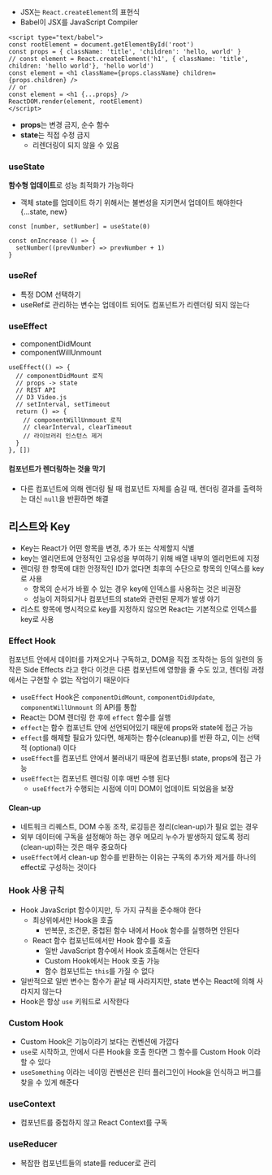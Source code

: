 * JSX는 `React.createElement`의 표현식
* Babel이 JSX를 JavaScript Compiler

```
<script type="text/babel">
const rootElement = document.getElementById('root')
const props = { className: 'title', 'children': 'hello, world' }
// const element = React.createElement('h1', { className: 'title', children: 'hello world'}, 'hello world')
const element = <h1 className={props.className} children={props.children} />
// or
const element = <h1 {...props} />
ReactDOM.render(element, rootElement)
</script>
```

* **props**는 변경 금지, 순수 함수
* **state**는 직접 수정 금지
  * 리렌더링이 되지 않을 수 있음


### useState
**함수형 업데이트**로 성능 최적화가 가능하다

* 객체 state를 업데이트 하기 위해서는 불변성을 지키면서 업데이트 해야한다 {...state, new}
```
const [number, setNumber] = useState(0)

const onIncrease () => {
  setNumber((prevNumber) => prevNumber + 1)
}
```


### useRef
* 특정 DOM 선택하기
* useRef로 관리하는 변수는 업데이트 되어도 컴포넌트가 리렌더링 되지 않는다

### useEffect
* componentDidMount
* componentWillUnmount
```
useEffect(() => {
  // componentDidMount 로직
  // props -> state
  // REST API
  // D3 Video.js
  // setInterval, setTimeout
  return () => {
    // componentWillUnmount 로직
    // clearInterval, clearTimeout
    // 라이브러리 인스턴스 제거
  }
}, [])
```

#### 컴포넌트가 렌더링하는 것을 막기
* 다른 컴포넌트에 의해 렌더링 될 때 컴포넌트 자체를 숨길 때, 렌더링 결과를 출력하는 대신 `null`을 반환하면 해결


## 리스트와 Key
* Key는 React가 어떤 항목을 변경, 추가 또는 삭제할지 식별
* key는 엘리먼트에 안정적인 고유성을 부여하기 위해 배열 내부의 엘리먼트에 지정
* 렌더링 한 항목에 대한 안정적인 ID가 없다면 최후의 수단으로 항목의 인덱스를 key로 사용
  * 항목의 순서가 바뀔 수 있는 경우 key에 인덱스를 사용하는 것은 비권장
  * 성능이 저하되거나 컴포넌트의 state와 관련된 문제가 발생 야기
* 리스트 항목에 명시적으로 key를 지정하지 않으면 React는 기본적으로 인덱스를 key로 사용


### Effect Hook
컴포넌트 안에서 데이터를 가져오거나 구독하고, DOM을 직접 조작하는 등의 일련의 동작은 Side Effects 라고 한다
이것은 다른 컴포넌트에 영향을 줄 수도 있고, 렌더링 과정에서는 구현할 수 없는 작업이기 때문이다
* `useEffect` Hook은 `componentDidMount`, `componentDidUpdate`, `componentWillUnmount` 의 API를 통합
* React는 DOM 렌더링 한 후에 `effect` 함수를 실행
* `effect`는 함수 컴포넌트 안에 선언되어있기 때문에 props와 state에 접근 가능
* `effect`를 해제할 필요가 있다면, 해제하는 함수(cleanup)를 반환 하고, 이는 선택적 (optional) 이다
* `useEffect`를 컴포넌트 안에서 불러내기 때문에 컴포넌틍l state, props에 접근 가능
* `useEffect`는 컴포넌트 렌더링 이후 매번 수행 된다
  * `useEffect`가 수행되는 시점에 이미 DOM이 업데이트 되었음을 보장
  
#### Clean-up
* 네트워크 리퀘스트, DOM 수동 조작, 로깅등은 정리(clean-up)가 필요 없는 경우
* 외부 데이터에 구독을 설정해야 하는 경우 메모리 누수가 발생하지 않도록 정리(clean-up)하는 것은 매우 중요하다
* `useEffect`에서 clean-up 함수를 반환하는 이유는 구독의 추가와 제거를 하나의 effect로 구성하는 것이다

### Hook 사용 규칙
* Hook JavaScript 함수이지만, 두 가지 규칙을 준수해야 한다
  * 최상위에서만 Hook을 호출
    * 반복문, 조건문, 중첩된 함수 내에서 Hook 함수를 실행하면 안된다
  * React 함수 컴포넌트에서만 Hook 함수를 호출
    * 일반 JavaScript 함수에서 Hook 호출해서는 안된다
    * Custom Hook에서는 Hook 호출 가능
    * 함수 컴포넌트는 `this`를 가질 수 없다
* 일반적으로 일반 변수는 함수가 끝날 때 사라지지만, state 변수는 React에 의해 사라지지 않는다
* Hook은 항상 `use` 키워드로 시작한다


### Custom Hook
* Custom Hook은 기능이라기 보다는 컨벤션에 가깝다
* `use`로 시작하고, 안에서 다른 Hook을 호출 한다면 그 함수를 Custom Hook 이라 할 수 있다
* `useSomething` 이라는 네이밍 컨벤션은 린터 플러그인이 Hook을 인식하고 버그를 찾을 수 있게 해준다


### useContext
* 컴포넌트를 중첩하지 않고 React Context를 구독


### useReducer
* 복잡한 컴포넌트들의 state를 reducer로 관리